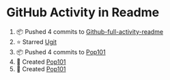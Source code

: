 # GitHub Activity in Readme

<!--START_SECTION:activity-->
1. 📦 Pushed 4 commits to [Github-full-activity-readme](https://github.com/Pop101/github-full-activity-readme)
2. ⭐️ Starred [Ugit](https://github.com/turfptax/ugit)
3. 📦 Pushed 4 commits to [Pop101](https://github.com/Pop101/Pop101)
4. 🎉 Created [Pop101](https://github.com/Pop101/Pop101)
5. 🎉 Created [Pop101](https://github.com/Pop101/Pop101)
<!--END_SECTION:activity-->